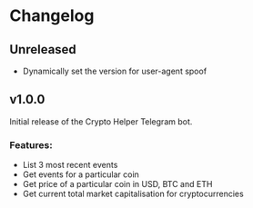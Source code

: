# Changelog

## Unreleased
- Dynamically set the version for user-agent spoof

## v1.0.0
Initial release of the Crypto Helper Telegram bot.

### Features:
- List 3 most recent events
- Get events for a particular coin
- Get price of a particular coin in USD, BTC and ETH
- Get current total market capitalisation for cryptocurrencies